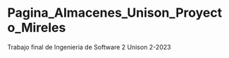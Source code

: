 # Pagina_Almacenes_Unison_Proyecto_Mireles

Trabajo final de Ingenieria de Software 2 Unison 2-2023
